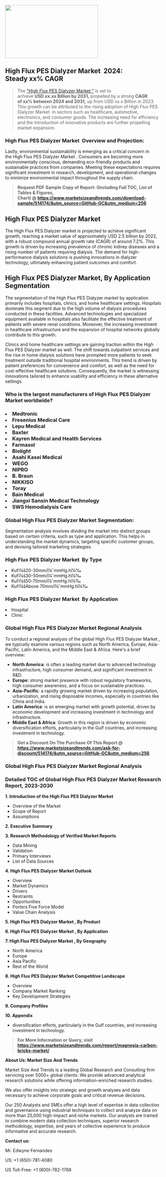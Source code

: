 <p><img class="alignnone size-medium wp-image-20088" src="https://ffe5etoiles.com/wp-content/uploads/2024/12/MST1-300x171.png" alt="" width="300" height="171" /></p><h2 id="ember46" class="ember-view reader-text-block__heading-2">High Flux PES Dialyzer Market &nbsp;2024: Steady&nbsp;xx% CAGR</h2><blockquote id="ember47" class="ember-view reader-text-block__blockquote">The&nbsp;<a class="app-aware-link " href="https://www.marketsizeandtrends.com/download-sample/514174/&utm_source=GitHub-GC&utm_medium=256" target="_blank" data-test-app-aware-link="">"High Flux PES Dialyzer Market "</a>&nbsp;is set to achieve&nbsp;<strong>USD&nbsp;xx.xx&nbsp;Billion by 2031,</strong>&nbsp;propelled by a strong&nbsp;<strong>CAGR of&nbsp;xx% between 2024 and 2031,</strong>&nbsp;up from USD xx.x Billion in 2023. This growth can be attributed to the rising adoption of&nbsp;High Flux PES Dialyzer Market &nbsp;in sectors such as healthcare, automotive, electronics, and consumer goods. The increasing need for efficiency and the introduction of innovative products are further propelling market expansion.</blockquote><h3 id="ember48" class="ember-view reader-text-block__heading-3">High Flux PES Dialyzer Market &nbsp;Overview and Projection:</h3><p id="ember49" class="ember-view reader-text-block__paragraph">Lastly, environmental sustainability is emerging as a critical concern in the&nbsp;High Flux PES Dialyzer Market . Consumers are becoming more environmentally conscious, demanding eco-friendly products and sustainable practices from companies. Meeting these expectations requires significant investment in research, development, and operational changes to minimize environmental impact throughout the supply chain.</p><blockquote id="ember50" class="ember-view reader-text-block__blockquote"><strong>Request PDF Sample Copy of Report: (Including Full TOC, List of Tables &amp; Figures, Chart)&nbsp;@&nbsp;<strong><a href="https://www.marketsizeandtrends.com/download-sample/514174/&utm_source=GitHub-GC&utm_medium=256" target="_blank">https://www.marketsizeandtrends.com/download-sample/514174/&utm_source=GitHub-GC&utm_medium=256</a></strong></strong></blockquote><h3 class=""> <h2>High Flux PES Dialyzer Market</h2><p>The High Flux PES Dialyzer market is projected to achieve significant growth, reaching a market value of approximately USD 2.5 billion by 2022, with a robust compound annual growth rate (CAGR) of around 7.2%. This growth is driven by increasing prevalence of chronic kidney diseases and a rising number of patients requiring dialysis. The demand for high-performance dialysis solutions is pushing innovations in dialyzer technology, ultimately enhancing patient outcomes and comfort.</p><h2>High Flux PES Dialyzer Market, By Application Segmentation</h2><p>The segmentation of the High Flux PES Dialyzer market by application primarily includes hospitals, clinics, and home healthcare settings. Hospitals dominate this segment due to the high volume of dialysis procedures conducted in these facilities. Advanced technologies and specialized equipment available in hospitals also facilitate the effective treatment of patients with severe renal conditions. Moreover, the increasing investment in healthcare infrastructure and the expansion of hospital networks globally contribute to this growth.</p><p>Clinics and home healthcare settings are gaining traction within the High Flux PES Dialyzer market as well. The shift towards outpatient services and the rise in home dialysis solutions have prompted more patients to seek treatment outside traditional hospital environments. This trend is driven by patient preferences for convenience and comfort, as well as the need for cost-effective healthcare solutions. Consequently, the market is witnessing innovations tailored to enhance usability and efficiency in these alternative settings.</p></h3><h3 id="" class="">Who is the largest manufacturers of&nbsp;High Flux PES Dialyzer Market worldwide?</h3><h3 class=""></Li><Li>Medtronic</Li><Li> Fresenius Medical Care</Li><Li> Lepu Medical</Li><Li> Baxter</Li><Li> Kayren Medical and Health Services</Li><Li> Farmasol</Li><Li> Biolight</Li><Li> Asahi Kasei Medical</Li><Li> WEGO</Li><Li> NIPRO</Li><Li> B. Braun</Li><Li> NIKKISO</Li><Li> Toray</Li><Li> Bain Medical</Li><Li> Jiangxi Sansin Medical Technology</Li><Li> SWS Hemodialysis Care</h3><h3 id="ember53" class="ember-view reader-text-block__heading-3">Global&nbsp;High Flux PES Dialyzer Market Segmentation:</h3><p id="ember54" class="ember-view reader-text-block__paragraph">Segmentation analysis involves dividing the market into distinct groups based on certain criteria, such as type and application. This helps in understanding the market dynamics, targeting specific customer groups, and devising tailored marketing strategies.</p><h3 id="" class="">High Flux PES Dialyzer Market &nbsp;By Type</h3><p></Li><Li>Kufï¼š20-30mm/ï¼ˆmmHg.hï¼‰</Li><Li> Kufï¼š30-50mm/ï¼ˆmmHg.hï¼‰</Li><Li> Kufï¼š50-70mm/ï¼ˆmmHg.hï¼‰</Li><Li> Kufï¼šAbove 70mm/ï¼ˆmmHg.hï¼‰</p><h3 id="" class="">High Flux PES Dialyzer Market &nbsp;By Application</h3><p class=""></Li><Li>Hospital</Li><Li> Clinic</p><h3 id="ember62" class="ember-view reader-text-block__heading-3">Global High Flux PES Dialyzer Market Regional Analysis</h3><p id="ember63" class="ember-view reader-text-block__paragraph">To conduct a regional analysis of the global High Flux PES Dialyzer Market , we typically examine various regions such as North America, Europe, Asia-Pacific, Latin America, and the Middle East &amp; Africa. Here's a brief overview:</p><ul><li><strong>North America</strong>: is often a leading market due to advanced technology infrastructure, high consumer demand, and significant investment in R&amp;D.</li><li><strong>Europe</strong>: strong market presence with robust regulatory frameworks, high consumer awareness, and a focus on sustainable practices.</li><li><strong>Asia-Pacific</strong>: a rapidly growing market driven by increasing population, urbanization, and rising disposable incomes, especially in countries like China and India.</li><li><strong>Latin America</strong>: is an emerging market with growth potential, driven by economic development and increasing investment in technology and infrastructure.</li><li><strong>Middle East &amp; Africa</strong>: Growth in this region is driven by economic diversification efforts, particularly in the Gulf countries, and increasing investment in technology.</li></ul><blockquote id="ember61" class="ember-view reader-text-block__blockquote"><strong>Get a Discount On The Purchase Of This Report @ <strong><a href="https://html-cleaner.com/" target="">https://www.marketsizeandtrends.com/ask-for-discount/514174/&utm_source=GitHub-GC&utm_medium=256</a></strong></strong></blockquote><h3 id="ember62" class="ember-view reader-text-block__heading-3">Global High Flux PES Dialyzer Market Regional Analysis</h3><h3 id="" class="">Detailed TOC of Global High Flux PES Dialyzer Market Research Report, 2023-2030</h3><p id="" class=""><strong>1. Introduction of the High Flux PES Dialyzer Market </strong></p><ul><li>Overview of the Market</li><li>Scope of Report</li><li>Assumptions</li></ul><p id="" class=""><strong>2. Executive Summary</strong></p><p id="" class=""><strong>3. Research Methodology of Verified Market Reports</strong></p><ul><li>Data Mining</li><li>Validation</li><li>Primary Interviews</li><li>List of Data Sources</li></ul><p id="" class=""><strong>4. High Flux PES Dialyzer Market Outlook</strong></p><ul><li>Overview</li><li>Market Dynamics</li><li>Drivers</li><li>Restraints</li><li>Opportunities</li><li>Porters Five Force Model</li><li>Value Chain Analysis</li></ul><p id="" class=""><strong>5. High Flux PES Dialyzer Market , By Product</strong></p><p id="" class=""><strong>6. High Flux PES Dialyzer Market , By Application</strong></p><p id="" class=""><strong>7. High Flux PES Dialyzer Market , By Geography</strong></p><ul><li>North America</li><li>Europe</li><li>Asia Pacific</li><li>Rest of the World</li></ul><p id="" class=""><strong>8. High Flux PES Dialyzer Market Competitive Landscape</strong></p><ul><li>Overview</li><li>Company Market Ranking</li><li>Key Development Strategies</li></ul><p id="" class=""><strong>9. Company Profiles</strong></p><p id="" class=""><strong>10. Appendix</strong></p><ul><li>diversification efforts, particularly in the Gulf countries, and increasing investment in technology.</li></ul><blockquote id="ember65" class="ember-view reader-text-block__blockquote"><strong>For More Information or Query, visit <strong><strong><a href="https://html-cleaner.com/" target="">https://www.marketsizeandtrends.com/report/magnesia-carbon-bricks-market/</a></strong></strong></strong></blockquote><p id="" class=""><strong>About Us: Market Size And Trends</strong></p><p id="" class="">Market Size And Trends is a leading Global Research and Consulting firm servicing over 5000+ global clients. We provide advanced analytical research solutions while offering information-enriched research studies.</p><p id="" class="">We also offer insights into strategic and growth analyses and data necessary to achieve corporate goals and critical revenue decisions.</p><p id="" class="">Our 250 Analysts and SMEs offer a high level of expertise in data collection and governance using industrial techniques to collect and analyze data on more than 25,000 high-impact and niche markets. Our analysts are trained to combine modern data collection techniques, superior research methodology, expertise, and years of collective experience to produce informative and accurate research.</p><p id="" class=""><strong>Contact us:</strong></p><p id="" class="">Mr. Edwyne Fernandes</p><p id="" class="">US: +1 (650)-781-4080</p><p id="" class="">US Toll-Free: +1 (800)-782-1768</p>
